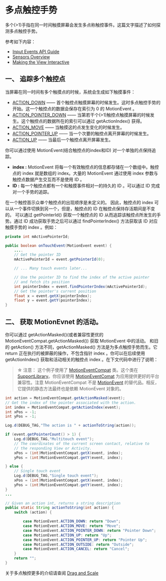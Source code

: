 # 多点触控手势

多个(>1)手指在同一时间触摸屏幕会发生多点称触控事件。这篇文字描述了如何探测多点触控手势。

参考如下内容：
- [Input Events API Guide](https://developer.android.com/guide/topics/ui/ui-events.html)
- [Sensors Overview](https://developer.android.com/guide/topics/sensors/sensors_overview.html)
- [Making the View Interactive](https://developer.android.com/training/custom-views/making-interactive.html)

## 一、 追踪多个触控点

当屏幕在同一时间有多个触摸点的时候，系统会生成如下触摸事件：

- [ACTION_DOWN](https://developer.android.com/reference/android/view/MotionEvent.html#ACTION_DOWN) —— 首个触控点触摸屏幕的时候发生。这时多点触控手势的开始。这一个触控点的数据会保存在索引为 0 的 MotionEvent 。
- [ACTION_POINTER_DOWN](https://developer.android.com/reference/android/support/v4/view/MotionEventCompat.html#ACTION_POINTER_DOWN) —— 当第若干个(>1)触控点触摸屏幕的时候发生。这个触控点的数据所在的索引可以通过 getActionIndex() 获得。
- [ACTION_MOVE](https://developer.android.com/reference/android/view/MotionEvent.html#ACTION_MOVE) —— 当触摸这的点发生变化的时候发生。
- [ACTION_POINTER_UP](https://developer.android.com/reference/android/support/v4/view/MotionEventCompat.html#ACTION_POINTER_UP) —— 当一个次要的触控点离开屏幕的时候发生。
- [ACTION_UP](https://developer.android.com/reference/android/view/MotionEvent.html#ACTION_UP) —— 当最后一个触控点离开屏幕发生。

你可以通过使用 MotionEvent(结合触控点的index和ID) 对一个单独的点保持追踪。

- **index :**  MotionEvent 将每一个有效触控点的信息都存储在一个数组中。触控点的 index 就是数组的 index。大量的 MotionEvent 通过使用 index 参数与触控点数据产生交互而不是使用 ID 。
- **ID :** 每一个触控点都有一个和触摸事件相对一的持久的 ID 。可以通过 ID 完成对一个手势的追踪。

在一个触控首示众单个触控点的出现顺序是未定义的。 因此，触控点的 index 可以从一个事件切换到另一个，但是，触控点的 ID 在触控点保持存活期间是不变的。 可以通过 getPointerId() 获取一个触控点的 ID 从而追踪该触控点所发生的手势。通过 ID 成功获取手势之后可以通过 findPointerIndex() 方法获取该 ID 对应触摸手势的 index 。例如：
```java
private int mActivePointerId;

public boolean onTouchEvent(MotionEvent event) {
    ....
    // Get the pointer ID
    mActivePointerId = event.getPointerId(0);

    // ... Many touch events later...

    // Use the pointer ID to find the index of the active pointer
    // and fetch its position
    int pointerIndex = event.findPointerIndex(mActivePointerId);
    // Get the pointer's current position
    float x = event.getX(pointerIndex);
    float y = event.getY(pointerIndex);
}
```

## 二、 获取 MotionEvnet 的活动。

你可以通过 getActionMasked()(或者兼容性更优的 MotionEventCompat.getActionMasked()) 获取 MotionEvent 中的活动。 和旧的 getAction() 方法不同，getActionMasked() 方法是为多点触控手势而生。它 return 正在执行的被屏蔽的操作，不包含指针 index 。你可以在后续使用 getActionIndex() 获取和活动相关的触控点 index 。在下文代码中进行了说明：

> ☆ 注意： 这个例子使用了 [MotionEventCompat](https://developer.android.com/reference/android/support/v4/view/MotionEventCompat.html) 类。这个类在 [SupportLibrary](https://developer.android.com/tools/support-library/index.html)。你应该使用 [MotionEventComat](https://developer.android.com/reference/android/support/v4/view/MotionEventCompat.html) 为应用提供更好的平台兼容性。注意 MotionEventCompat 不是 [MotionEvent](https://developer.android.com/reference/android/view/MotionEvent.html) 的替代品。相反，它提供的静态方法最终也是依赖 MotionEvent 对象的。

```java
int action = MotionEventCompat.getActionMasked(event);
// Get the index of the pointer associated with the action.
int index = MotionEventCompat.getActionIndex(event);
int xPos = -1;
int yPos = -1;

Log.d(DEBUG_TAG,"The action is " + actionToString(action));

if (event.getPointerCount() > 1) {
    Log.d(DEBUG_TAG,"Multitouch event");
    // The coordinates of the current screen contact, relative to
    // the responding View or Activity.
    xPos = (int)MotionEventCompat.getX(event, index);
    yPos = (int)MotionEventCompat.getY(event, index);

} else {
    // Single touch event
    Log.d(DEBUG_TAG,"Single touch event");
    xPos = (int)MotionEventCompat.getX(event, index);
    yPos = (int)MotionEventCompat.getY(event, index);
}
...

// Given an action int, returns a string description
public static String actionToString(int action) {
    switch (action) {

        case MotionEvent.ACTION_DOWN: return "Down";
        case MotionEvent.ACTION_MOVE: return "Move";
        case MotionEvent.ACTION_POINTER_DOWN: return "Pointer Down";
        case MotionEvent.ACTION_UP: return "Up";
        case MotionEvent.ACTION_POINTER_UP: return "Pointer Up";
        case MotionEvent.ACTION_OUTSIDE: return "Outside";
        case MotionEvent.ACTION_CANCEL: return "Cancel";
    }
    return "";
}
```

关于多点触控更多的介绍请查阅 [Drag and Scale](https://developer.android.com/training/gestures/scale.html)